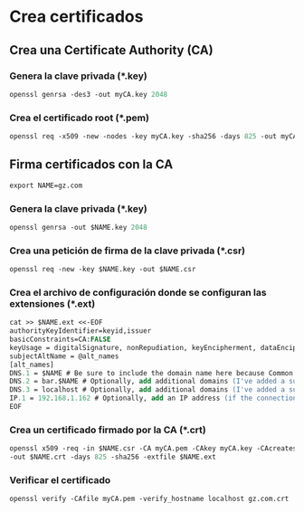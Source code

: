 # Crea certificados

## Crea una Certificate Authority (CA)

### Genera la clave privada (*.key)

```ps
openssl genrsa -des3 -out myCA.key 2048
```

### Crea el certificado root (*.pem)

```ps
openssl req -x509 -new -nodes -key myCA.key -sha256 -days 825 -out myCA.pem
```

## Firma certificados con la CA

```ps
export NAME=gz.com
```

### Genera la clave privada (*.key)

```ps
openssl genrsa -out $NAME.key 2048
```

### Crea una petición de firma de la clave privada (*.csr)

```ps
openssl req -new -key $NAME.key -out $NAME.csr
```

### Crea el archivo de configuración donde se configuran las extensiones (*.ext)

```ps
cat >> $NAME.ext <<-EOF
authorityKeyIdentifier=keyid,issuer
basicConstraints=CA:FALSE
keyUsage = digitalSignature, nonRepudiation, keyEncipherment, dataEncipherment
subjectAltName = @alt_names
[alt_names]
DNS.1 = $NAME # Be sure to include the domain name here because Common Name is not so commonly honoured by itself
DNS.2 = bar.$NAME # Optionally, add additional domains (I've added a subdomain here)
DNS.3 = localhost # Optionally, add additional domains (I've added a subdomain here)
IP.1 = 192.168.1.162 # Optionally, add an IP address (if the connection which you have planned requires it)
EOF
```

### Crea un certificado firmado por la CA  (*.crt)

```ps
openssl x509 -req -in $NAME.csr -CA myCA.pem -CAkey myCA.key -CAcreateserial \
-out $NAME.crt -days 825 -sha256 -extfile $NAME.ext
```

### Verificar el certificado

```ps
openssl verify -CAfile myCA.pem -verify_hostname localhost gz.com.crt
```
